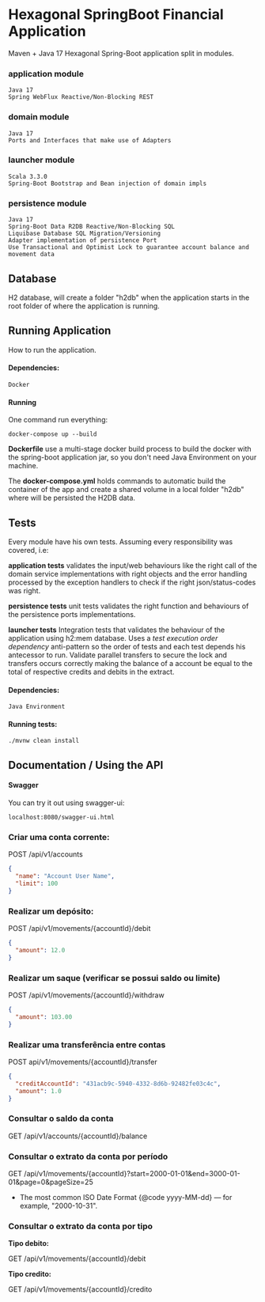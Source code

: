 # Hexagonal SpringBoot Financial Application

Maven + Java 17 Hexagonal Spring-Boot application split in modules.

### application module

```
Java 17 
Spring WebFlux Reactive/Non-Blocking REST
```

### domain module

```
Java 17 
Ports and Interfaces that make use of Adapters
```

### launcher module

```
Scala 3.3.0
Spring-Boot Bootstrap and Bean injection of domain impls
```

### persistence module

```
Java 17
Spring-Boot Data R2DB Reactive/Non-Blocking SQL
Liquibase Database SQL Migration/Versioning
Adapter implementation of persistence Port
Use Transactional and Optimist Lock to guarantee account balance and movement data
```

## Database

H2 database, will create a folder "h2db" when the application starts in the root folder of where the application is
running.

## Running Application

How to run the application.

#### Dependencies:

```
Docker
```

#### Running

One command run everything:

```
docker-compose up --build
```

**Dockerfile** use a multi-stage docker build process to build the docker with the spring-boot application jar, so you
don't need Java Environment on your machine.

The **docker-compose.yml** holds commands to automatic build the container of the app and create a shared volume in a
local folder "h2db" where will be persisted the H2DB data.

## Tests

Every module have his own tests. Assuming every responsibility was covered, i.e:

**application tests** validates the input/web behaviours like the right call of the domain service implementations with
right objects
and the error handling processed by the exception handlers to check if the right json/status-codes was right.

**persistence tests** unit tests validates the right function and behaviours of the persistence ports implementations.

**launcher tests** Integration tests that validates the behaviour of the application using h2:mem database.
Uses a _test execution order dependency_ anti-pattern so the order of tests and each test depends his antecessor to run.
Validate parallel transfers to secure the lock and transfers occurs correctly making the balance of a account be equal
to the
total of respective credits and debits in the extract.

#### Dependencies:

```
Java Environment
```

#### Running tests:

```
./mvnw clean install
```

## Documentation / Using the API

#### Swagger

You can try it out using swagger-ui:

```
localhost:8080/swagger-ui.html
```

### Criar uma conta corrente:

POST /api/v1/accounts

```JSON
{
  "name": "Account User Name",
  "limit": 100
}
```

### Realizar um depósito:

POST /api/v1/movements/{accountId}/debit

```JSON
{
  "amount": 12.0
}
```

### Realizar um saque (verificar se possui saldo ou limite)

POST /api/v1/movements/{accountId}/withdraw

```JSON
{
  "amount": 103.00
}
```

### Realizar uma transferência entre contas

POST api/v1/movements/{accountId}/transfer

```JSON
{
  "creditAccountId": "431acb9c-5940-4332-8d6b-92482fe03c4c",
  "amount": 1.0
}
```

### Consultar o saldo da conta

GET /api/v1/accounts/{accountId}/balance

### Consultar o extrato da conta por período

GET /api/v1/movements/{accountId}?start=2000-01-01&end=3000-01-01&page=0&pageSize=25

* The most common ISO Date Format {@code yyyy-MM-dd} &mdash; for example, "2000-10-31".

### Consultar o extrato da conta por tipo

**Tipo debito:**

GET /api/v1/movements/{accountId}/debit

**Tipo credito:**

GET /api/v1/movements/{accountId}/credito
